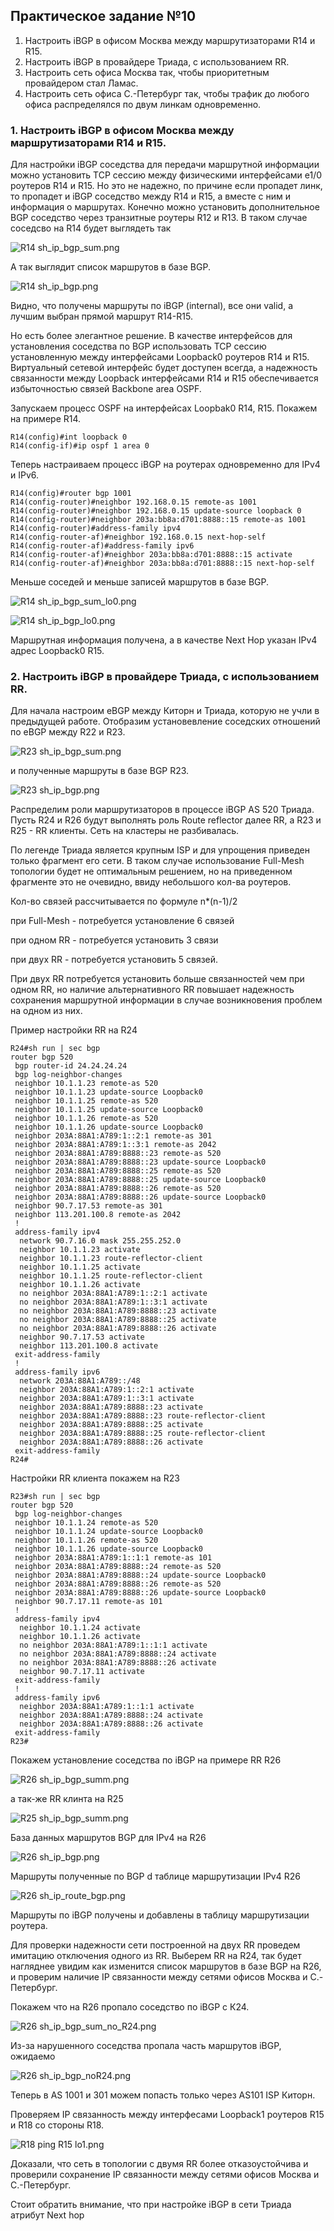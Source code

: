 ## Практическое задание №10

1. Настроить iBGP в офисом Москва между маршрутизаторами R14 и R15.
2. Настроить iBGP в провайдере Триада, с использованием RR.
3. Настроить сеть офиса Москва так, чтобы приоритетным провайдером стал Ламас.
4. Настроить сеть офиса С.-Петербург так, чтобы трафик до любого офиса распределялся по двум линкам одновременно.


### 1. Настроить iBGP в офисом Москва между маршрутизаторами R14 и R15.
Для настройки iBGP соседства для передачи маршрутной информации можно установить TCP сессию между физическими интерфейсами e1/0 роутеров 
R14 и R15. Но это не надежно, по причине если пропадет линк, то пропадет и iBGP соседство между R14 и R15, а вместе с ним и информация о маршрутах.
Конечно можно установить дополнительное BGP соседство через транзитные роутеры R12 и R13. В таком случае соседсво на R14
будет выглядеть так

![R14 sh_ip_bgp_sum.png](R14%20sh_ip_bgp_sum.png)

А так выглядит список маршрутов в базе BGP.

![R14 sh_ip_bgp.png](R14%20sh_ip_bgp.png)

Видно, что получены маршруты по iBGP (internal), все они valid, а лучшим выбран прямой маршрут R14-R15.

Но есть более элегантное решение.
В качестве интерфейсов для установления соседства по BGP использовать TCP сессию установленную между интерфейсами Loopback0
роутеров R14 и R15. Виртуальный сетевой интерфейс будет доступен всегда, а надежность связанности между Loopback интерфейсами 
R14 и R15 обеспечивается избыточностью связей Backbone area OSPF.

Запускаем процесс OSPF на интерфейсах Loopbak0 R14, R15. Покажем на примере R14.
````
R14(config)#int loopback 0
R14(config-if)#ip ospf 1 area 0
````
Теперь настраиваем процесс iBGP на роутерах одновременно для IPv4 и IPv6.
````
R14(config)#router bgp 1001
R14(config-router)#neighbor 192.168.0.15 remote-as 1001
R14(config-router)#neighbor 192.168.0.15 update-source loopback 0
R14(config-router)#neighbor 203a:bb8a:d701:8888::15 remote-as 1001
R14(config-router)#address-family ipv4
R14(config-router-af)#neighbor 192.168.0.15 next-hop-self
R14(config-router-af)#address-family ipv6
R14(config-router-af)#neighbor 203a:bb8a:d701:8888::15 activate
R14(config-router-af)#neighbor 203a:bb8a:d701:8888::15 next-hop-self
````
Меньше соседей и меньше записей маршрутов в базе BGP.  

![R14 sh_ip_bgp_sum_lo0.png](R14%20sh_ip_bgp_sum_lo0.png)

![R14 sh_ip_bgp_lo0.png](R14%20sh_ip_bgp_lo0.png)

Маршрутная информация получена, а в качестве Next Hop указан IPv4 адрес Loopback0 R15.

### 2. Настроить iBGP в провайдере Триада, с использованием RR.

Для начала настроим eBGP между Киторн и Триада, которую не учли в предыдущей работе.
Отобразим установевление соседских отношений по eBGP между R22 и R23.

![R23 sh_ip_bgp_sum.png](R23%20sh_ip_bgp_sum.png)

и полученные маршруты в базе BGP R23. 

![R23 sh_ip_bgp.png](R23%20sh_ip_bgp.png)

Распределим роли маршрутизаторов в процессе iBGP AS 520 Триада.
Пусть R24 и R26 будут выполнять роль Route reflector далее RR, а R23 и R25 - RR клиенты.
Сеть на кластеры не разбивалась.

По легенде Триада является крупным ISP и для упрощения приведен только фрагмент его сети.
В таком случае использование Full-Mesh топологии будет не оптимальным решением, но на приведенном фрагменте это не очевидно,
ввиду небольшого кол-ва роутеров.

Кол-во связей рассчитывается по формуле n*(n-1)/2

при Full-Mesh - потребуется установление 6 связей

при одном RR - потребуется установить 3 связи

при двух RR - потребуется установить 5 связей.

При двух RR потребуется установить больше связанностей чем при одном RR, но наличие альтернативного RR повышает надежность 
сохранения маршрутной информации в случае возникновения проблем на одном из них.

Пример настройки RR на R24
````
R24#sh run | sec bgp
router bgp 520
 bgp router-id 24.24.24.24
 bgp log-neighbor-changes
 neighbor 10.1.1.23 remote-as 520
 neighbor 10.1.1.23 update-source Loopback0
 neighbor 10.1.1.25 remote-as 520
 neighbor 10.1.1.25 update-source Loopback0
 neighbor 10.1.1.26 remote-as 520
 neighbor 10.1.1.26 update-source Loopback0
 neighbor 203A:88A1:A789:1::2:1 remote-as 301
 neighbor 203A:88A1:A789:1::3:1 remote-as 2042
 neighbor 203A:88A1:A789:8888::23 remote-as 520
 neighbor 203A:88A1:A789:8888::23 update-source Loopback0
 neighbor 203A:88A1:A789:8888::25 remote-as 520
 neighbor 203A:88A1:A789:8888::25 update-source Loopback0
 neighbor 203A:88A1:A789:8888::26 remote-as 520
 neighbor 203A:88A1:A789:8888::26 update-source Loopback0
 neighbor 90.7.17.53 remote-as 301
 neighbor 113.201.100.8 remote-as 2042
 !
 address-family ipv4
  network 90.7.16.0 mask 255.255.252.0
  neighbor 10.1.1.23 activate
  neighbor 10.1.1.23 route-reflector-client
  neighbor 10.1.1.25 activate
  neighbor 10.1.1.25 route-reflector-client
  neighbor 10.1.1.26 activate
  no neighbor 203A:88A1:A789:1::2:1 activate
  no neighbor 203A:88A1:A789:1::3:1 activate
  no neighbor 203A:88A1:A789:8888::23 activate
  no neighbor 203A:88A1:A789:8888::25 activate
  no neighbor 203A:88A1:A789:8888::26 activate
  neighbor 90.7.17.53 activate
  neighbor 113.201.100.8 activate
 exit-address-family
 !
 address-family ipv6
  network 203A:88A1:A789::/48
  neighbor 203A:88A1:A789:1::2:1 activate
  neighbor 203A:88A1:A789:1::3:1 activate
  neighbor 203A:88A1:A789:8888::23 activate
  neighbor 203A:88A1:A789:8888::23 route-reflector-client
  neighbor 203A:88A1:A789:8888::25 activate
  neighbor 203A:88A1:A789:8888::25 route-reflector-client
  neighbor 203A:88A1:A789:8888::26 activate
 exit-address-family
R24#
````
Настройки RR клиента покажем на R23
````
R23#sh run | sec bgp
router bgp 520
 bgp log-neighbor-changes
 neighbor 10.1.1.24 remote-as 520
 neighbor 10.1.1.24 update-source Loopback0
 neighbor 10.1.1.26 remote-as 520
 neighbor 10.1.1.26 update-source Loopback0
 neighbor 203A:88A1:A789:1::1:1 remote-as 101
 neighbor 203A:88A1:A789:8888::24 remote-as 520
 neighbor 203A:88A1:A789:8888::24 update-source Loopback0
 neighbor 203A:88A1:A789:8888::26 remote-as 520
 neighbor 203A:88A1:A789:8888::26 update-source Loopback0
 neighbor 90.7.17.11 remote-as 101
 !
 address-family ipv4
  neighbor 10.1.1.24 activate
  neighbor 10.1.1.26 activate
  no neighbor 203A:88A1:A789:1::1:1 activate
  no neighbor 203A:88A1:A789:8888::24 activate
  no neighbor 203A:88A1:A789:8888::26 activate
  neighbor 90.7.17.11 activate
 exit-address-family
 !
 address-family ipv6
  neighbor 203A:88A1:A789:1::1:1 activate
  neighbor 203A:88A1:A789:8888::24 activate
  neighbor 203A:88A1:A789:8888::26 activate
 exit-address-family
R23#
````
Покажем установление соседства по iBGP на примере RR R26

![R26 sh_ip_bgp_summ.png](R26%20sh_ip_bgp_summ.png)

а так-же RR клинта на R25

![R25 sh_ip_bgp_summ.png](R25%20sh_ip_bgp_summ.png)

База данных маршрутов BGP для IPv4 на R26

![R26 sh_ip_bgp.png](R26%20sh_ip_bgp.png)

Маршруты полученные по BGP d таблицe маршрутизации IPv4 R26

![R26 sh_ip_route_bgp.png](R26%20sh_ip_route_bgp.png)

Маршруты по iBGP получены и добавлены в таблицу маршрутизации роутера.

Для проверки надежности сети построенной на двух RR проведем имитацию отключения одного из RR.
Выберем RR на R24, так будет нагляднее увидим как изменится список маршрутов в базе BGP на R26, и проверим
наличие IP связанности между сетями офисов Москва и С.-Петербург.

Покажем что на R26 пропало соседство по iBGP с К24.

![R26 sh_ip_bgp_sum_no_R24.png](R26%20sh_ip_bgp_sum_no_R24.png)

Из-за нарушенного соседства пропала часть маршрутов iBGP, ожидаемо

![R26 sh_ip_bgp_noR24.png](R26%20sh_ip_bgp_noR24.png)

Теперь в AS 1001 и 301 можем попасть только через AS101 ISP Киторн.

Проверяем IP связанность между интерфесами Loopback1 роутеров R15 и R18
cо стороны R18.

![R18 ping R15 lo1.png](R18%20ping%20R15%20lo1.png)

Доказали, что сеть в топологии с двумя RR более отказоустойчива и проверили сохранение IP связанности между
сетями офисов Москва и С.-Петербург.

Стоит обратить внимание, что при настройке iBGP в сети Триада атрибут Next hop









